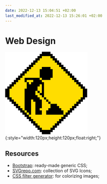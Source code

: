 ```yaml
---
date: 2022-12-13 15:04:51 +02:00
last_modified_at: 2022-12-13 15:26:01 +02:00
---
```


# Web Design

!["Under Construction"](./assets/under-construction.gif){:style="width:120px;height:120px;float:right;"}

## Resources

- [Bootstrap](https://getbootstrap.com/): ready-made generic CSS;
- [SVGrepo.com](https://www.svgrepo.com/): collection of SVG Icons;
- [CSS filter generator](https://codepen.io/sosuke/pen/Pjoqqp): for colorizing images;
